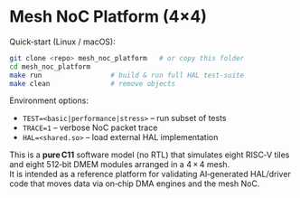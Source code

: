 # Mesh NoC Platform (4×4)

Quick‑start (Linux / macOS):

```bash
git clone <repo> mesh_noc_platform   # or copy this folder
cd mesh_noc_platform
make run                 # build & run full HAL test‑suite
make clean               # remove objects
```

Environment options:

* `TEST=<basic|performance|stress>` – run subset of tests  
* `TRACE=1` – verbose NoC packet trace  
* `HAL=<shared.so>` – load external HAL implementation  

This is a **pure C11** software model (no RTL) that simulates eight RISC‑V tiles
and eight 512‑bit DMEM modules arranged in a 4 × 4 mesh.  
It is intended as a reference platform for validating AI‑generated HAL/driver
code that moves data via on‑chip DMA engines and the mesh NoC.
